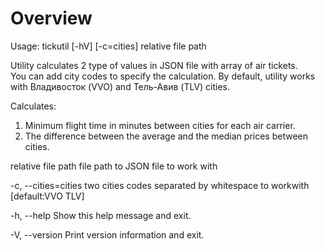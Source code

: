 # Overview

Usage: tickutil [-hV] [-c=cities] relative file path

Utility calculates 2 type of values in JSON file with array of air tickets.     
You can add city codes to specify the calculation.
By default, utility works with Владивосток (VVO) and Тель-Авив (TLV) cities.

Calculates:
1) Minimum flight time in minutes between cities for each air carrier.     
2) The difference between the average and the median prices between cities.

relative file path   file path to JSON file to work with

-c, --cities=cities      two cities codes separated by whitespace to workwith [default:VVO TLV]

-h, --help               Show this help message and exit.

-V, --version            Print version information and exit.
